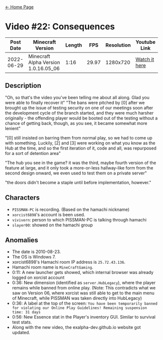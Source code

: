 [← Home Page](../README.md#2-videos)

# Video #22: Consequences
| Post Date  | Minecraft Version                     | Length   | FPS     | Resolution | Youtube Link      |
| ---------  | ------------------------------------- | -------- | ------- | ---------  | ----------------- |
| 2022-06-29 | Minecraft Alpha Version 1.0.16.05_06  | 1:16  | 29.97   | 1280x720   | [Watch it here](https://www.youtube.com/watch?v=5ju7V8J4V98) |

## Description
"Oh, so that's the video you've been telling me about all along. Glad you were able to finally recover it"
"The bans were pitched by [0] after we brought up the issue of testing security on one of our meetings soon after the development cycle of the branch started, and they were much harsher originally - the offending player would be booted out of the testing without a chance of getting back, though, as you see, it became somewhat more lenient"

"[0] still insisted on barring them from normal play, so we had to come up with something. Luckily, [2] and [3] were working on what you know as the Hub at the time, and so the first iteration of it, code and all, was repurposed for a sort of detention area"

"The hub you see in the game? it was the third, maybe fourth version of the feature at large, and it only took a more-or-less hallway-like form from the second design onward, we even used to test them on a private server"

"the doors didn't become a staple until before implementation, however."

## Characters
* `PISSMAN-PC` is recording. (Based on the hamachi nickname)
* `xorcist6898`'s account is been used.
* `vivivern`: person to which PISSMAN-PC is talking through hamachi
* `slayer00`: showed on the hamachi group

## Anomalies
* The date is 2010-08-23.
* The OS is Windows 7.
* xorcist6898's Hamachi room IP address is `25.72.43.136`.
* Hamachi room name is `MineCraftGaming`.
* 0:11: A new launcher gets showed, which internal browser was already logged on xorcist account
* 0:36: New dimension (identified as `server.HubLegacy`), where the player remains while banned from online play. (Note: This contradicts what we saw on Version 06, where xorcist was still able to get to the main menu of Minecraft, while PISSMAN was taken directly into HubLegacy)
* 0:36: A label at the top of the screen: `You have been temporarily banned for violating our Online Play Guidelines! Remaining suspension time: 31 days`
* 0:56: New Essence stat in the Player's inventory GUI. Similar to survival test stats.
* Along with the new video, the exalpha-dev.github.io website got updated.
